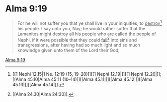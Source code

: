 # Alma 9:19

> For he will not suffer you that ye shall live in your iniquities, to <u>destroy</u>[^a] his people. I say unto you, Nay; he would rather suffer that the Lamanites might destroy all his people who are called the people of Nephi, if it were possible that they could <u>fall</u>[^b] into sins and transgressions, after having had so much light and so much knowledge given unto them of the Lord their God;

[Alma 9:19](https://www.churchofjesuschrist.org/study/scriptures/bofm/alma/9?lang=eng&id=p19#p19)


[^a]: [[1 Nephi 12.15|1 Ne. 12:19 (15, 19–20)]][[1 Nephi 12.19|]][[1 Nephi 12.20|]]; [[Alma 45.10|Alma 45:11 (10–14)]][[Alma 45.11|]][[Alma 45.12|]][[Alma 45.13|]][[Alma 45.14|]].  
[^b]: [[Alma 24.30|Alma 24:30]].  
